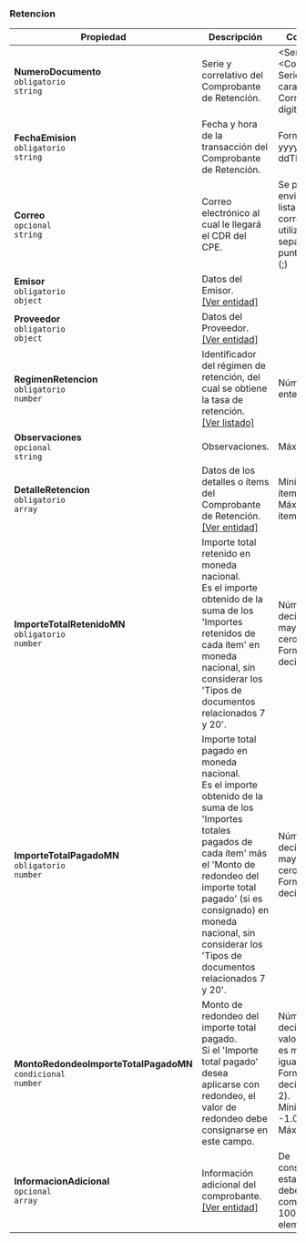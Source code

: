 ### Retencion

| **Propiedad** | **Descripción** | **Condición** |
| --- | --- | --- |
| **NumeroDocumento**  <br>`obligatorio`  <br>`string` | Serie y correlativo del Comprobante de Retención. | \<Serie>-\<Correlativo>.  <br>Serie: 4 caracteres.  <br>Correlativo: 8 dígitos.  <br> |
| **FechaEmision**  <br>`obligatorio`  <br>`string` | Fecha y hora de la transacción del Comprobante de Retención. | Formato: yyyy-MM-ddTHHmmss. |
| **Correo**  <br>`opcional`  <br>`string` | Correo electrónico al cual le llegará el CDR del CPE. | Se puede enviar una lista de correos utilizando el separador punto y coma (\;) |
| **Emisor**  <br>`obligatorio`  <br>`object` | Datos del Emisor.  <br>[[Ver entidad]](../Entidad/Emisor2.md) |  |
| **Proveedor**  <br>`obligatorio`  <br>`object` | Datos del Proveedor.  <br>[[Ver entidad]](../Entidad/Proveedor.md) |  |
| **RegimenRetencion**  <br>`obligatorio`  <br>`number` | Identificador del régimen de retención, del cual se obtiene la tasa de retención.  <br>[[Ver listado]](../Listado/RegimenRetencion.md) | Número entero. |
| **Observaciones**  <br>`opcional`  <br>`string` | Observaciones. | Máximo:  |
| **DetalleRetencion**  <br>`obligatorio`  <br>`array` | Datos de los detalles o ítems del Comprobante de Retención.  <br>[[Ver entidad]](../EntidadRetencion/RetencionDetalle.md) | Mínimo de ítems: 1.  <br>Máximo de ítems: 100. |
| **ImporteTotalRetenidoMN**  <br>`obligatorio`  <br>`number` | Importe total retenido en moneda nacional.  <br>Es el importe obtenido de la suma de los 'Importes retenidos de cada ítem' en moneda nacional, sin considerar los 'Tipos de documentos relacionados 7 y 20'. | Número decimal mayor que cero.  <br>Formato: decimal(14,2) |
| **ImporteTotalPagadoMN**  <br>`obligatorio`  <br>`number` | Importe total pagado en moneda nacional.  <br>Es el importe obtenido de la suma de los 'Importes totales pagados de cada ítem' más el 'Monto de redondeo del importe total pagado' (si es consignado) en moneda nacional, sin considerar los 'Tipos de documentos relacionados 7 y 20'. | Número decimal mayor que cero.  <br>Formato: decimal(14,2) |
| **MontoRedondeoImporteTotalPagadoMN**  <br>`condicional`  <br>`number` | Monto de redondeo del importe total pagado.  <br>Si el 'Importe total pagado' desea aplicarse con redondeo, el valor de redondeo debe consignarse en este campo. | Número decimal, cuyo valor absoluto es menor o igual que 1.  <br>Formato: decimal(14, 2).  <br>Mínimo: -1.00  <br>Máximo: 1.00 |
| **InformacionAdicional**  <br>`opcional`  <br>`array` |  Información adicional del comprobante.  <br>[[Ver entidad]](../Entidad/InformacionAdicional.md) | De consignarse esta sección, debe tener como máximo 100 elementos. |